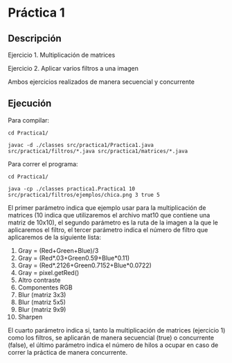 # Práctica 1

## Descripción 
Ejercicio 1. Multiplicación de matrices 

Ejercicio 2. Aplicar varios filtros a una imagen 

Ambos ejercicios realizados de manera secuencial y concurrente


## Ejecución

Para compilar:

```
cd Practica1/

javac -d ./classes src/practica1/Practica1.java src/practica1/filtros/*.java src/practica1/matrices/*.java
```

Para correr el programa:

```
cd Practica1/ 

java -cp ./classes practica1.Practica1 10 src/practica1/filtros/ejemplos/chica.png 3 true 5
```

El primer parámetro indica que ejemplo usar para la multiplicación de matrices (10 indica que utilizaremos el archivo mat10 que contiene una matriz de 10x10), el segundo parámetro es la ruta de la imagen a la que le aplicaremos el filtro, el tercer parámetro indica el número de filtro que aplicaremos de la siguiente lista:


 1. Gray = (Red+Green+Blue)/3
 2. Gray = (Red*.03+Green0.59+Blue*0.11)
 3. Gray = (Red*.2126+Green0.7152+Blue*0.0722)
 4. Gray = pixel.getRed()
 5. Altro contraste
 6. Componentes RGB
 7. Blur (matriz 3x3)
 8. Blur (matriz 5x5)
 9. Blur (matriz 9x9)
 10. Sharpen 

El cuarto parámetro indica si, tanto la multiplicación de matrices (ejercicio 1) como los filtros, se aplicarán de manera secuencial (true) o concurrente (false), el último parámetro indica el número de hilos a ocupar en caso de correr la práctica de manera concurrente.

